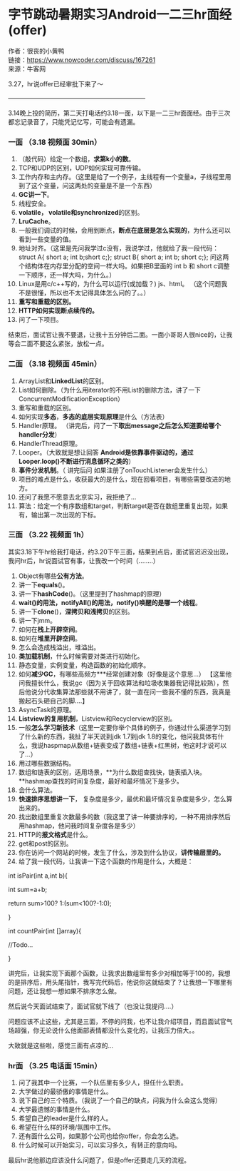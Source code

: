 # 字节跳动暑期实习Android一二三hr面经\(offer\)

作者：很丧的小黄鸭  
链接：https://www.nowcoder.com/discuss/167261  
来源：牛客网  
  


3.27，hr说offer已经审批下来了～

——————————————————————

3.14晚上投的简历，第二天打电话约3.18一面，以下是一二三hr面面经。由于三次都忘记录音了，只能凭记忆写，可能会有遗漏。

### **一面 （3.18 视频面 30min）**

1. （敲代码）给定一个数组，**求第k小的数**。
2. TCP和UDP的区别，UDP如何实现可靠传输。
3. 工作内存和主内存。（这里是给了一个例子，主线程有一个变量a，子线程里用到了这个变量，问这两处的变量是不是一个东西）
4. **GC讲一下**。
5. 线程安全。
6. **volatile， volatile和synchronized**的区别。
7. **LruCache**。
8. 一般我们调试的时候，会用到断点，**断点在底层是怎么实现的**，为什么还可以看到一些变量的值。
9. 地址对齐。（这里是先问我学过c没有，我说学过，他就给了我一段代码： struct A{ short a; int b;short c;};  struct B{ short a; int b; short c;}; 问这两个结构体在内存里分配的空间一样大吗。如果把B里面的 int b 和 short c调整一下顺序，还一样大吗，为什么。）
10. Linux是用c/c++写的，为什么可以运行\(或加载？\) js、html。 （这个问题我不是很懂，所以也不太记得具体怎么问的了。。）
11. **重写和重载的区别。**
12. **HTTP如何实现断点续传的。**
13. 问了一下项目。

结束后，面试官让我不要退，让我十五分钟后二面。一面小哥哥人很nice的，让我等会二面不要这么紧张，放松一点。

### **二面 （3.18 视频面 45min）**

1. ArrayList和**LinkedList**的区别。
2. List如何删除。（为什么用iterator的不用List的删除方法，讲了一下ConcurrentModificationException）
3. 重写和重载的区别。
4. 如何实现**多态**，**多态的底层实现原理**是什么（方法表）
5. Handler原理。 （讲完后，问了一下**取出message之后怎么知道要给哪个handler分发**）
6. HandlerThread原理。
7. Looper。（大致就是想让回答 **Android是依靠事件驱动的，通过Looper.loop\(\)不断进行消息循环之类的**）
8. **事件分发机制**。（ 讲完后问 如果注册了onTouchListener会发生什么）
9. 项目的难点是什么，收获最大的是什么，现在回看项目，有哪些需要改进的地方。
10. 还问了我愿不愿意去北京实习，我拒绝了...
11. 算法：给定一个有序数组和target，判断target是否在数组里重复出现，如果有，输出第一次出现的下标。

### **三面 （3.22 视频面 1h）**

其实3.18下午hr给我打电话，约3.20下午三面，结果到点后，面试官迟迟没出现，我问hr后，hr说面试官有事，让我改一个时间（........）

1. Object有哪些**公有方法**。
2. 讲一下**equals**\(\)。
3. 讲一下**hashCode**\(\)。（这里提到了hashmap的原理）
4. **wait\(\)的用法，notifyAll\(\)的用法，notify\(\)唤醒的是哪一个线程**。
5. 讲一下**clone**\(\)，**深拷贝和浅拷贝**的区别。
6. 讲一下jmm。
7. 如何在**栈上开辟空间**。
8. 如何在**堆里开辟空间**。
9. 怎么会造成栈溢出，堆溢出。
10. **类加载机制**，什么时候需要对类进行初始化。
11. 静态变量，实例变量，构造函数的初始化顺序。
12. 如何**减少GC**，有哪些高频方\*\*\*经常创建对象（好像是这个意思...） 【这里他问我擅长什么，我说gc（因为关于回收算法和垃圾收集器我记得比较熟），然后他说分代收集算法那些就不用讲了，就一直在问一些我不懂的东西，我真是搬起石头砸自己的脚....】
13. AsyncTask的原理。
14. **Listview的复用机制**，Listview和Recyclerview的区别。
15. 一般**怎么学习新技术**（这里一定要你举个具体的例子，你通过什么渠道学习到了什么新的东西，我扯了半天说到jdk 1.7到jdk 1.8的变化，他问我具体有什么，我说haspmap从数组+链表变成了数组+链表+红黑树，他这时才说可以了...）
16. 用过哪些数据结构。
17. 数组和链表的区别，适用场景，**为什么数组查找快，链表插入块。**hashmap查找的时间复杂度，最好和最坏情况下是多少。
18. 会什么算法。
19. **快速排序思想讲一下**， 复杂度是多少，最优和最坏情况复杂度是多少，怎么算出来的。
20. 找出数组里重复次数最多的数（我这里了讲一种要排序的，一种不用排序然后用hashmap，他问我时间复杂度各是多少）
21. HTTP的**报文格式**是什么。
22. get和post的区别。
23. 你在访问一个网站的时候，发生了什么，涉及到什么协议，**讲传输层里的。**
24. 给了我一段代码，让我讲一下这个函数的作用是什么，大概是：

int isPair\(int a,int b\){

int sum=a+b;

return sum&gt;100? 1:\(sum&lt;100?-1:0\);

}

int countPair\(int \[\]array\){

//Todo...

}

讲完后，让我实现下面那个函数，让我求出数组里有多少对相加等于100的，我想的是排序后，用头尾指针，我写完代码后，他说你这就结束了？让我想一下哪里有问题，还让我想一想如果不排序怎么做。

然后说今天面试结束了，面试官就下线了（也没让我提问....）

问题应该不止这些，尤其是三面，不停的问我，也不让我介绍项目，而且面试官气场超强，你无论说什么他面部表情都没什么变化的，让我压力倍大。。

大致就是这些啦，感觉三面有点凉的...

### **hr面 （3.25 电话面 15min）**

1. 问了我其中一个比赛，一个队伍里有多少人，担任什么职责。
2. 大学做过的最骄傲的事情是什么。
3. 说下自己的三个特质。（我说了一个自己的缺点，问我为什么会这么觉得）
4. 大学最遗憾的事情是什么。
5. 希望自己的leader是什么样的人。
6. 希望在什么样的环境/氛围中工作。
7. 还有面什么公司，如果那个公司也给你offer，你会怎么选。
8. 什么时候可以开始实习，可以实习多久，有转正的意向吗。

最后hr说他那边应该没什么问题了，但是offer还要走几天的流程。

